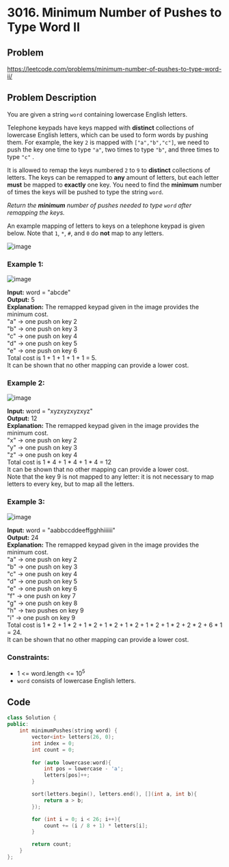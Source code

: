 # 3016. Minimum Number of Pushes to Type Word II #

## Problem
https://leetcode.com/problems/minimum-number-of-pushes-to-type-word-ii/

## Problem Description
You are given a string `word` containing lowercase English letters.

Telephone keypads have keys mapped with **distinct** collections of lowercase English letters, which can be used to form words by pushing them. For example, the key `2` is mapped with `["a","b","c"]`, we need to push the key one time to type `"a"`, two times to type `"b"`, and three times to type `"c"` .

It is allowed to remap the keys numbered `2` to `9` to **distinct** collections of letters. The keys can be remapped to **any** amount of letters, but each letter **must** be mapped to **exactly** one key. You need to find the **minimum** number of times the keys will be pushed to type the string `word`.

*Return the **minimum** number of pushes needed to type `word` after remapping the keys.*

An example mapping of letters to keys on a telephone keypad is given below. Note that `1`, `*`, `#`, and `0` do **not** map to any letters.

![image](https://github.com/user-attachments/assets/7e893ca9-a2e5-497a-bfb8-54e63b590a6b)

 

### Example 1:
![image](https://github.com/user-attachments/assets/7f5a928b-3297-4a6b-9589-b6a45a3388a3)

**Input:** word = "abcde"  
**Output:** 5  
**Explanation:** The remapped keypad given in the image provides the minimum cost.  
"a" -> one push on key 2  
"b" -> one push on key 3  
"c" -> one push on key 4  
"d" -> one push on key 5  
"e" -> one push on key 6   
Total cost is 1 + 1 + 1 + 1 + 1 = 5.  
It can be shown that no other mapping can provide a lower cost.  

### Example 2:
![image](https://github.com/user-attachments/assets/45b18b76-fc1a-4f0c-97b4-20a945489cf1)

**Input:** word = "xyzxyzxyzxyz"  
**Output:** 12  
**Explanation:** The remapped keypad given in the image provides the minimum cost.  
"x" -> one push on key 2  
"y" -> one push on key 3  
"z" -> one push on key 4  
Total cost is 1 * 4 + 1 * 4 + 1 * 4 = 12  
It can be shown that no other mapping can provide a lower cost.  
Note that the key 9 is not mapped to any letter: it is not necessary to map letters to every key, but to map all the letters.  

### Example 3:  
![image](https://github.com/user-attachments/assets/d8048972-4664-4116-a3f6-da60a9f4f588)

**Input:** word = "aabbccddeeffgghhiiiiii"  
**Output:** 24  
**Explanation:** The remapped keypad given in the image provides the minimum cost.  
"a" -> one push on key 2  
"b" -> one push on key 3  
"c" -> one push on key 4  
"d" -> one push on key 5  
"e" -> one push on key 6  
"f" -> one push on key 7  
"g" -> one push on key 8  
"h" -> two pushes on key 9  
"i" -> one push on key 9  
Total cost is 1 * 2 + 1 * 2 + 1 * 2 + 1 * 2 + 1 * 2 + 1 * 2 + 1 * 2 + 2 * 2 + 6 * 1 = 24.  
It can be shown that no other mapping can provide a lower cost.  

### Constraints:  

* 1 <= word.length <= 10<sup>5</sup>
* `word` consists of lowercase English letters.

## Code
```cpp
class Solution {
public:
    int minimumPushes(string word) {
        vector<int> letters(26, 0);
        int index = 0;
        int count = 0;
        
        for (auto lowercase:word){
            int pos = lowercase - 'a';
            letters[pos]++;
        }

        sort(letters.begin(), letters.end(), [](int a, int b){
            return a > b;
        });

        for (int i = 0; i < 26; i++){
            count += (i / 8 + 1) * letters[i];
        }

        return count;
    }
};

```
